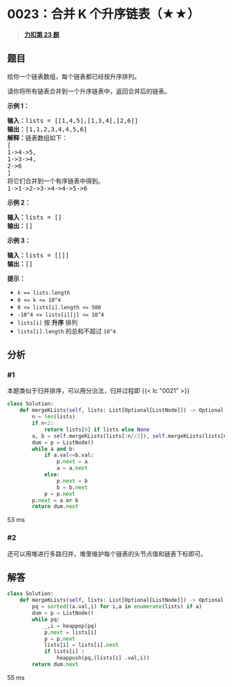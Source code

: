 # 0023：合并 K 个升序链表（★★）


> <u>**[力扣第 23 题](https://leetcode.cn/problems/merge-k-sorted-lists/)**</u>

## 题目

<p>给你一个链表数组，每个链表都已经按升序排列。</p>

<p>请你将所有链表合并到一个升序链表中，返回合并后的链表。</p>



<p><strong>示例 1：</strong></p>

<pre><strong>输入：</strong>lists = [[1,4,5],[1,3,4],[2,6]]
<strong>输出：</strong>[1,1,2,3,4,4,5,6]
<strong>解释：</strong>链表数组如下：
[
1-&gt;4-&gt;5,
1-&gt;3-&gt;4,
2-&gt;6
]
将它们合并到一个有序链表中得到。
1-&gt;1-&gt;2-&gt;3-&gt;4-&gt;4-&gt;5-&gt;6
</pre>

<p><strong>示例 2：</strong></p>

<pre><strong>输入：</strong>lists = []
<strong>输出：</strong>[]
</pre>

<p><strong>示例 3：</strong></p>

<pre><strong>输入：</strong>lists = [[]]
<strong>输出：</strong>[]
</pre>



<p><strong>提示：</strong></p>

<ul>
<li><code>k == lists.length</code></li>
<li><code>0 &lt;= k &lt;= 10^4</code></li>
<li><code>0 &lt;= lists[i].length &lt;= 500</code></li>
<li><code>-10^4 &lt;= lists[i][j] &lt;= 10^4</code></li>
<li><code>lists[i]</code> 按 <strong>升序</strong> 排列</li>
<li><code>lists[i].length</code> 的总和不超过 <code>10^4</code></li>
</ul>


## 分析

### #1

本题类似于归并排序，可以用分治法，归并过程即 {{< lc "0021" >}}

```python
class Solution:
    def mergeKLists(self, lists: List[Optional[ListNode]]) -> Optional[ListNode]:
        n = len(lists)
        if n<2:
            return lists[0] if lists else None
        a, b = self.mergeKLists(lists[:n//2]), self.mergeKLists(lists[n//2:])
        dum = p = ListNode()
        while a and b:
            if a.val<=b.val:
                p.next = a
                a = a.next
            else:
                p.next = b
                b = b.next
            p = p.next
        p.next = a or b
        return dum.next
```

53 ms

### #2

还可以用堆进行多路归并，堆里维护每个链表的头节点值和链表下标即可。
## 解答

```python
class Solution:
    def mergeKLists(self, lists: List[Optional[ListNode]]) -> Optional[ListNode]:
        pq = sorted((a.val,i) for i,a in enumerate(lists) if a)
        dum = p = ListNode()
        while pq:
            _,i = heappop(pq)
            p.next = lists[i]
            p = p.next
            lists[i] = lists[i].next
            if lists[i] :
                heappush(pq,(lists[i] .val,i))
        return dum.next
```
55 ms

